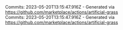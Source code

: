 Commits: 2023-05-20T13:15:47.916Z - Generated via https://github.com/marketplace/actions/artificial-grass
<br>
Commits: 2023-05-20T13:15:47.916Z - Generated via https://github.com/marketplace/actions/artificial-grass
<br>

